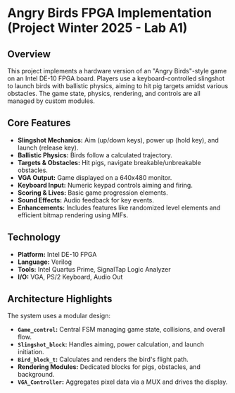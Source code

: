 # Angry Birds FPGA Implementation (Project Winter 2025 - Lab A1)

## Overview

This project implements a hardware version of an "Angry Birds"-style game on an Intel DE-10 FPGA board. Players use a keyboard-controlled slingshot to launch birds with ballistic physics, aiming to hit pig targets amidst various obstacles. The game state, physics, rendering, and controls are all managed by custom modules.

## Core Features

*   **Slingshot Mechanics:** Aim (up/down keys), power up (hold key), and launch (release key).
*   **Ballistic Physics:** Birds follow a calculated trajectory.
*   **Targets & Obstacles:** Hit pigs, navigate breakable/unbreakable obstacles.
*   **VGA Output:** Game displayed on a 640x480 monitor.
*   **Keyboard Input:** Numeric keypad controls aiming and firing.
*   **Scoring & Lives:** Basic game progression elements.
*   **Sound Effects:** Audio feedback for key events.
*   **Enhancements:** Includes features like randomized level elements and efficient bitmap rendering using MIFs.

## Technology

*   **Platform:** Intel DE-10 FPGA
*   **Language:** Verilog
*   **Tools:** Intel Quartus Prime, SignalTap Logic Analyzer
*   **I/O:** VGA, PS/2 Keyboard, Audio Out

## Architecture Highlights

The system uses a modular design:

*   **`Game_control`:** Central FSM managing game state, collisions, and overall flow.
*   **`Slingshot_block`:** Handles aiming, power calculation, and launch initiation.
*   **`Bird_block_t`:** Calculates and renders the bird's flight path.
*   **Rendering Modules:** Dedicated blocks for pigs, obstacles, and background.
*   **`VGA_Controller`:** Aggregates pixel data via a MUX and drives the display.

